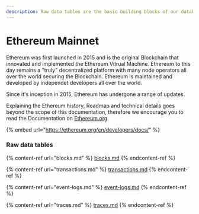 ```yaml
---
description: Raw data tables are the basic building blocks of our database.
---
```


# Ethereum Mainnet

Ethereum was first launched in 2015 and is the original Blockchain that innovated and implemented the Ethereum Vitrual Machine. Ethereum to this day remains a "truly" decentralized platform with many node operators all over the world securing the Blockchain. Ethereum is maintained and developed by independet developers all over the world.

Since it's inception in 2015, Ethereum has undergone a range of updates.

Explaining the Ethereum history, Roadmap and technical details goes beyond the scope of this documentation, therefore we encourage you to read the Documentation on [Ethereum.org](https://ethereum.org/en/developers/docs/).

{% embed url="https://ethereum.org/en/developers/docs/" %}

### Raw data tables

{% content-ref url="blocks.md" %}
[blocks.md](blocks.md)
{% endcontent-ref %}

{% content-ref url="transactions.md" %}
[transactions.md](transactions.md)
{% endcontent-ref %}

{% content-ref url="event-logs.md" %}
[event-logs.md](event-logs.md)
{% endcontent-ref %}

{% content-ref url="traces.md" %}
[traces.md](traces.md)
{% endcontent-ref %}

